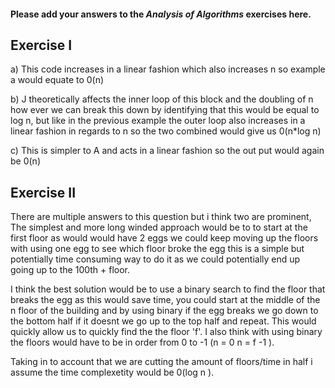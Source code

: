 #### Please add your answers to the ***Analysis of  Algorithms*** exercises here.

## Exercise I

a)
This code increases in a linear fashion which also increases n so example a would equate to 0(n)


b)
J theoretically affects the inner loop of this block and the doubling of n how ever we can break this down by identifying that this would be equal to log n, but like in the previous example the outer loop also increases in a linear fashion in regards to n so the two combined would give us 0(n*log n)

c)
This is simpler to A and acts in a linear fashion so the out put would again be 0(n)

## Exercise II

There are multiple answers to this question but i think two are prominent, 
The simplest and more long winded approach would be to to start at the first floor as would would have 2 eggs we could keep moving up the floors with using one egg to see which floor broke the egg this is a simple but potentially time consuming way to do it as we could potentially end up going up to the 100th + floor.

I think the best solution would be to use a binary search to find the floor that breaks the egg as this would save time, you could start at the middle of the n floor of the building and by using binary if the egg breaks we go down to the bottom half if it doesnt we go up to the top half and repeat. This would quickly allow us to quickly find the the floor 'f'. I also think with using binary the floors would have to be in order from 0 to -1 (n = 0 n = f -1 ).

Taking in to account that we are cutting the amount of floors/time in half i assume the time complexetity would be 0(log n ).


